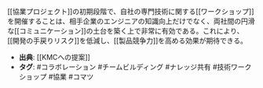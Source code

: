 [[協業プロジェクト]]の初期段階で、自社の専門技術に関する[[ワークショップ]]を開催することは、相手企業のエンジニアの知識向上だけでなく、両社間の円滑な[[コミュニケーション]]の土台を築く上で非常に有効である。これにより、[[開発の手戻りリスク]]を低減し、[[製品競争力]]を高める効果が期待できる。

- **出典**: [[KMCへの提案]]
- **タグ**: #コラボレーション #チームビルディング #ナレッジ共有 #技術ワークショップ #協業 #コマツ
